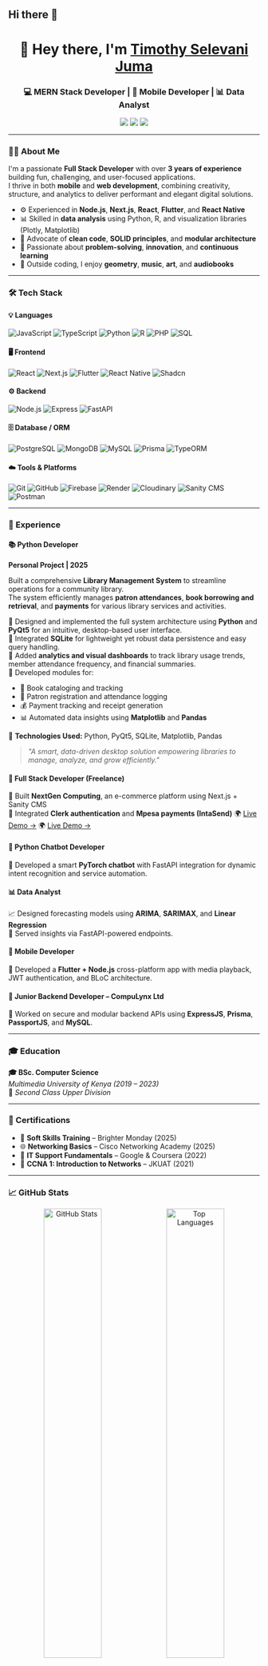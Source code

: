## Hi there 👋
<!-- Profile README for Timothy Selevani Juma -->

<h1 align="center">👋 Hey there, I'm <a href="https://github.com/TJselevani">Timothy Selevani Juma</a> </h1>
<h3 align="center">💻 MERN Stack Developer | 📱 Mobile Developer | 📊 Data Analyst</h3>

<p align="center">
  <a href="mailto:tjselevani@gmail.com"><img src="https://img.shields.io/badge/Email-tjselevani%40gmail.com-red?logo=gmail&style=flat-square" /></a>
  <a href="https://www.linkedin.com/in/timothy-juma-a6b226232"><img src="https://img.shields.io/badge/LinkedIn-Timothy%20Juma-blue?logo=linkedin&style=flat-square" /></a>
  <a href="https://github.com/TJselevani"><img src="https://img.shields.io/badge/GitHub-TJselevani-black?logo=github&style=flat-square" /></a>
</p>

---

### 👨‍💻 About Me

I'm a passionate **Full Stack Developer** with over **3 years of experience** building fun, challenging, and user-focused applications.  
I thrive in both **mobile** and **web development**, combining creativity, structure, and analytics to deliver performant and elegant digital solutions.

- ⚙️ Experienced in **Node.js**, **Next.js**, **React**, **Flutter**, and **React Native**
- 📊 Skilled in **data analysis** using Python, R, and visualization libraries (Plotly, Matplotlib)
- 🧠 Advocate of **clean code**, **SOLID principles**, and **modular architecture**
- 🎯 Passionate about **problem-solving**, **innovation**, and **continuous learning**
- 🎵 Outside coding, I enjoy **geometry**, **music**, **art**, and **audiobooks**

---

### 🛠️ Tech Stack

#### 💡 **Languages**
![JavaScript](https://img.shields.io/badge/-JavaScript-F7DF1E?logo=javascript&logoColor=black)
![TypeScript](https://img.shields.io/badge/-TypeScript-3178C6?logo=typescript&logoColor=white)
![Python](https://img.shields.io/badge/-Python-3776AB?logo=python&logoColor=white)
![R](https://img.shields.io/badge/-R-276DC3?logo=r&logoColor=white)
![PHP](https://img.shields.io/badge/-PHP-777BB4?logo=php&logoColor=white)
![SQL](https://img.shields.io/badge/-SQL-336791?logo=postgresql&logoColor=white)

#### 🖥️ **Frontend**
![React](https://img.shields.io/badge/-React-61DAFB?logo=react&logoColor=black)
![Next.js](https://img.shields.io/badge/-Next.js-000000?logo=nextdotjs)
![Flutter](https://img.shields.io/badge/-Flutter-02569B?logo=flutter&logoColor=white)
![React Native](https://img.shields.io/badge/-React%20Native-61DAFB?logo=react&logoColor=black)
![Shadcn](https://img.shields.io/badge/-Shadcn-111?logo=tailwindcss&logoColor=white)

#### ⚙️ **Backend**
![Node.js](https://img.shields.io/badge/-Node.js-339933?logo=node.js&logoColor=white)
![Express](https://img.shields.io/badge/-Express-000000?logo=express&logoColor=white)
![FastAPI](https://img.shields.io/badge/-FastAPI-009688?logo=fastapi&logoColor=white)

#### 🗄️ **Database / ORM**
![PostgreSQL](https://img.shields.io/badge/-PostgreSQL-336791?logo=postgresql&logoColor=white)
![MongoDB](https://img.shields.io/badge/-MongoDB-47A248?logo=mongodb&logoColor=white)
![MySQL](https://img.shields.io/badge/-MySQL-4479A1?logo=mysql&logoColor=white)
![Prisma](https://img.shields.io/badge/-Prisma-2D3748?logo=prisma&logoColor=white)
![TypeORM](https://img.shields.io/badge/-TypeORM-FF3E00?logo=typescript&logoColor=white)

#### ☁️ **Tools & Platforms**
![Git](https://img.shields.io/badge/-Git-F05032?logo=git&logoColor=white)
![GitHub](https://img.shields.io/badge/-GitHub-181717?logo=github&logoColor=white)
![Firebase](https://img.shields.io/badge/-Firebase-FFCA28?logo=firebase&logoColor=black)
![Render](https://img.shields.io/badge/-Render-46E3B7?logo=render&logoColor=black)
![Cloudinary](https://img.shields.io/badge/-Cloudinary-3448C5?logo=cloudinary&logoColor=white)
![Sanity CMS](https://img.shields.io/badge/-Sanity%20CMS-F03E2F?logo=sanity&logoColor=white)
![Postman](https://img.shields.io/badge/-Postman-FF6C37?logo=postman&logoColor=white)

---

### 💼 Experience

#### 📚 **Python Developer**
**Personal Project | 2025**

Built a comprehensive **Library Management System** to streamline operations for a community library.  
The system efficiently manages **patron attendances**, **book borrowing and retrieval**, and **payments** for various library services and activities.

🔹 Designed and implemented the full system architecture using **Python** and **PyQt5** for an intuitive, desktop-based user interface.  
🔹 Integrated **SQLite** for lightweight yet robust data persistence and easy query handling.  
🔹 Added **analytics and visual dashboards** to track library usage trends, member attendance frequency, and financial summaries.  
🔹 Developed modules for:
  - 📖 Book cataloging and tracking
  - 👥 Patron registration and attendance logging
  - 💰 Payment tracking and receipt generation
  - 📊 Automated data insights using **Matplotlib** and **Pandas**

🧩 **Technologies Used:** Python, PyQt5, SQLite, Matplotlib, Pandas

> _"A smart, data-driven desktop solution empowering libraries to manage, analyze, and grow efficiently."_


#### 🚀 **Full Stack Developer (Freelance)**
🛒 Built **NextGen Computing**, an e-commerce platform using Next.js + Sanity CMS  
🔐 Integrated **Clerk authentication** and **Mpesa payments (IntaSend)** 
🌍 [Live Demo →](https://solidtechnology.vercel.app)
🌍 [Live Demo →](https://nextgencomputing.vercel.app)

#### 🤖 **Python Chatbot Developer**
💬 Developed a smart **PyTorch chatbot** with FastAPI integration for dynamic intent recognition and service automation.

#### 📊 **Data Analyst**
📈 Designed forecasting models using **ARIMA**, **SARIMAX**, and **Linear Regression**  
🔗 Served insights via FastAPI-powered endpoints.

#### 📱 **Mobile Developer**
📲 Developed a **Flutter + Node.js** cross-platform app with media playback, JWT authentication, and BLoC architecture.

#### 🧩 **Junior Backend Developer – CompuLynx Ltd**
💼 Worked on secure and modular backend APIs using **ExpressJS**, **Prisma**, **PassportJS**, and **MySQL**.

---

### 🎓 Education

**🎓 BSc. Computer Science**  
*Multimedia University of Kenya (2019 – 2023)*  
📘 *Second Class Upper Division*

---

### 📜 Certifications

- 🧠 **Soft Skills Training** – Brighter Monday (2025)
- 🌐 **Networking Basics** – Cisco Networking Academy (2025)
- 🧩 **IT Support Fundamentals** – Google & Coursera (2022)
- 🧱 **CCNA 1: Introduction to Networks** – JKUAT (2021)

---

### 📈 GitHub Stats

<p align="center">
  <img src="https://github-readme-stats.vercel.app/api?username=TJselevani&show_icons=true&theme=react&hide_border=true" alt="GitHub Stats" width="48%"/>
  <img src="https://github-readme-stats.vercel.app/api/top-langs/?username=TJselevani&layout=compact&theme=react&hide_border=true" alt="Top Languages" width="48%"/>
</p>

<p align="center">
  <img src="https://github-readme-streak-stats.herokuapp.com/?user=TJselevani&theme=react&hide_border=true" alt="GitHub Streak" width="70%"/>
</p>

---

### 🌐 Connect With Me

<p align="center">
  <a href="mailto:tjselevani@gmail.com"><img src="https://img.shields.io/badge/Email-tjselevani%40gmail.com-red?logo=gmail&style=for-the-badge" /></a>
  <a href="https://www.linkedin.com/in/timothy-juma-a6b226232"><img src="https://img.shields.io/badge/LinkedIn-Timothy%20Juma-blue?logo=linkedin&style=for-the-badge" /></a>
  <a href="https://github.com/TJselevani"><img src="https://img.shields.io/badge/GitHub-TJselevani-black?logo=github&style=for-the-badge" /></a>
</p>

---

> _“Building digital experiences that inspire, perform, and evolve.”_ ✨


<!--
**TJselevani/TJselevani** is a ✨ _special_ ✨ repository because its `README.md` (this file) appears on your GitHub profile.

Here are some ideas to get you started:

- 🔭 I’m currently working on ...
- 🌱 I’m currently learning ...
- 👯 I’m looking to collaborate on ...
- 🤔 I’m looking for help with ...
- 💬 Ask me about ...
- 📫 How to reach me: ...
- 😄 Pronouns: ...
- ⚡ Fun fact: ...
-->
